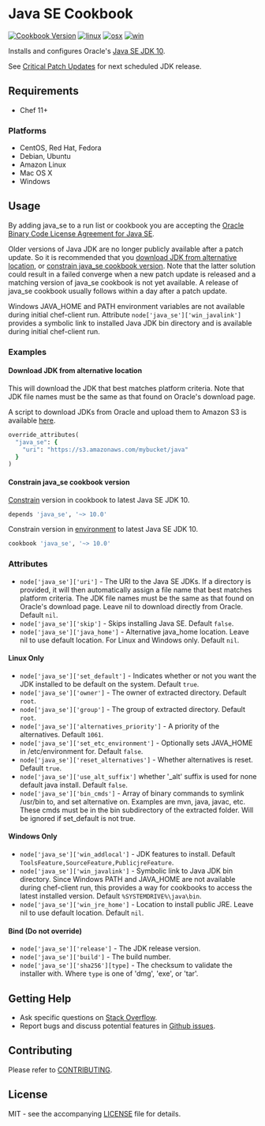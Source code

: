 # Java SE Cookbook

[![Cookbook Version](http://img.shields.io/cookbook/v/java_se.svg?style=flat-square)][cookbook]
[![linux](http://img.shields.io/travis/vrivellino/chef-java_se/master.svg?label=linux&style=flat-square)][linux]
[![osx](http://img.shields.io/travis/vrivellino/chef-java_se/macosx.svg?label=macosx&style=flat-square)][osx]
[![win](https://img.shields.io/appveyor/ci/vrivellino/chef-java-se/master.svg?label=windows&style=flat-square)][win]

[cookbook]: https://supermarket.chef.io/cookbooks/java_se
[linux]: https://travis-ci.org/vrivellino/chef-java_se
[osx]: https://travis-ci.org/vrivellino/chef-java_se/branches
[win]: https://ci.appveyor.com/project/vrivellino/chef-java-se

Installs and configures Oracle's
[Java SE JDK 10](http://www.oracle.com/technetwork/java/javase/downloads/index.html).

See [Critical Patch Updates](http://www.oracle.com/technetwork/topics/security/alerts-086861.html)
for next scheduled JDK release.

## Requirements

- Chef 11+

### Platforms

- CentOS, Red Hat, Fedora
- Debian, Ubuntu
- Amazon Linux
- Mac OS X
- Windows

## Usage

By adding java_se to a run list or cookbook you are accepting the
[Oracle Binary Code License Agreement for Java SE](http://www.oracle.com/technetwork/java/javase/terms/license/index.html).

Older versions of Java JDK are no longer publicly available
after a patch update. So it is recommended that you
[download JDK from alternative location](#download-jdk-from-alternative-location),
or [constrain java_se cookbook version](#constrain-java_se-cookbook-version).
Note that the latter solution could result in a failed converge when
a new patch update is released and a matching version of java_se
cookbook is not yet available.  A release of java_se cookbook usually
follows within a day after a patch update.

Windows JAVA_HOME and PATH environment variables are not available
during initial chef-client run. Attribute
`node['java_se']['win_javalink']` provides a symbolic link to installed
Java JDK bin directory and is available during initial chef-client run.

### Examples

#### Download JDK from alternative location

This will download the JDK that best matches platform criteria. Note that JDK file names must be the
same as that found on Oracle's download page.

A script to download JDKs from Oracle and upload them to Amazon S3 is
available [here](https://github.com/vrivellino/chef-java_se/wiki/Populate-S3-with-JDKs).

```ruby
override_attributes(
  "java_se": {
    "uri": "https://s3.amazonaws.com/mybucket/java"
  }
)
```

#### Constrain java_se cookbook version

[Constrain](https://docs.chef.io/cookbook_versions.html#constraints)
version in cookbook to latest Java SE JDK 10.

```ruby
depends 'java_se', '~> 10.0'
```

Constrain version in
[environment](https://docs.chef.io/cookbook_versions.html#environments)
to latest Java SE JDK 10.

```ruby
cookbook 'java_se', '~> 10.0'
```

### Attributes

- `node['java_se']['uri']` - The URI to the Java SE JDKs. If a directory is provided, it will then automatically
assign a file name that best matches platform criteria.  The JDK file names must be the same as that found on
Oracle's download page. Leave nil to download directly from Oracle. Default `nil`.
- `node['java_se']['skip']` - Skips installing Java SE. Default `false`.
- `node['java_se']['java_home']` - Alternative java_home location. Leave nil to use default location. For Linux
and Windows only. Default `nil`.

#### Linux Only
- `node['java_se']['set_default']` - Indicates whether or not you want the JDK installed to be default on the
system. Default `true`.
- `node['java_se']['owner']` - The owner of extracted directory. Default `root`.
- `node['java_se']['group']` - The group of extracted directory. Default `root`.
- `node['java_se']['alternatives_priority']` - A priority of the alternatives. Default `1061`.
- `node['java_se']['set_etc_environment']` - Optionally sets JAVA_HOME in /etc/environment for. Default `false`.
- `node['java_se']['reset_alternatives']` - Whether alternatives is reset. Default `true`.
- `node['java_se']['use_alt_suffix']` whether '_alt' suffix is used for none default java install. Default `false`.
- `node['java_se']['bin_cmds']` -  Array of binary commands to symlink /usr/bin to, and set alternative on.  Examples
are mvn, java, javac, etc. These cmds must be in the bin subdirectory of the extracted folder. Will be ignored if
set_default is not true.

#### Windows Only
- `node['java_se']['win_addlocal']` - JDK features to install. Default `ToolsFeature,SourceFeature,PublicjreFeature`.
- `node['java_se']['win_javalink']` - Symbolic link to Java JDK bin directory. Since Windows PATH and JAVA_HOME
are not available during chef-client run, this provides a way for cookbooks to access the latest installed
version. Default `%SYSTEMDRIVE%\java\bin`.
- `node['java_se']['win_jre_home']` - Location to install public JRE. Leave nil to use default location. Default `nil`.

#### Bind (Do not override)
- `node['java_se']['release']` - The JDK release version.
- `node['java_se']['build']` - The build number.
- `node['java_se']['sha256'][type]` - The checksum to validate the installer with. Where `type` is one of 'dmg',
'exe', or 'tar'.

## Getting Help

- Ask specific questions on
[Stack Overflow](http://stackoverflow.com/questions/tagged/chef+java).
- Report bugs and discuss potential features in
[Github issues](https://github.com/vrivellino/chef-java_se/issues).

## Contributing

Please refer to
[CONTRIBUTING](https://github.com/vrivellino/chef-java_se/blob/master/CONTRIBUTING.md).

## License

MIT - see the accompanying
[LICENSE](https://github.com/vrivellino/chef-java_se/blob/master/LICENSE.md)
file for details.
